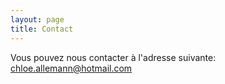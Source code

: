 ```yaml
---
layout: page
title: Contact
---
```

Vous pouvez nous contacter à l'adresse suivante: chloe.allemann@hotmail.com

